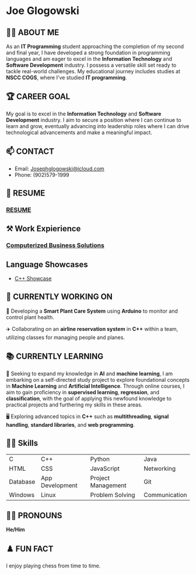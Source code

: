 # Joe Glogowski

<!-- 
<div align="center">
  <span>🎓 Student: IT Programming</span> <br>
  <span>📅 Year: Second</span> <br>
  <span>💻 Skills: C, C++, C#, Java, Python, HTML, CSS, JavaScript, Git, Networking, Problem Solving, Web Development, WordPress</span> <br>
  <span>🛠️ Experience: Computerized Business Solutions</span> <br>
  <span>🎓 Education: NSCC COGS</span>
</div>

-->

## 👨‍💻 ABOUT ME

As an **IT Programming** student approaching the completion of my second and final year, I have developed a strong foundation in programming languages and am eager to excel in the **Information Technology** and **Software Development** industry. I possess a versatile skill set ready to tackle real-world challenges. My educational journey includes studies at **NSCC COGS**, where I've studied **IT programming**. 

## 🏆 CAREER GOAL
My goal is to excel in the **Information Technology** and **Software Development** industry. I aim to secure a position where I can continue to learn and grow, eventually advancing into leadership roles where I can drive technological advancements and make a meaningful impact.

## 📫 CONTACT
- Email: Josephglogowski@icloud.com
- Phone: (902)579-1999

## 📜 RESUME
### [RESUME](https://github.com/JGlogowski1/Resume/blob/main/ResumeJG.pdf)

## ⚒ Work Expierience
### [Computerized Business Solutions](https://github.com/JGlogowski1/WorkExperience/tree/main/ComputerizedBusinessSolutions)

## Language Showcases
- [C++ Showcase](https://github.com/JGlogowski1/Cpp)
<!-- 
- [C Showcase](link_to_C_showcase)
- [C# Showcase](link_to_C#_showcase)
- [Java Showcase](link_to_Java_showcase)
- [Python Showcase](link_to_Python_showcase)
- [HTML Showcase](link_to_HTML_showcase)
- [CSS Showcase](link_to_CSS_showcase)
- [JavaScript Showcase](link_to_JavaScript_showcase)
-->

## 🔭 CURRENTLY WORKING ON
🌱 Developing a **Smart Plant Care System** using **Arduino** to monitor and control plant health.

✈️ Collaborating on an **airline reservation system** in **C++** within a team, utilizing classes for managing people and planes.

## 📚 CURRENTLY LEARNING
🤖 Seeking to expand my knowledge in **AI** and **machine learning**, I am embarking on a self-directed study project to explore foundational concepts in **Machine Learning** and **Artificial Intelligence**. Through online courses, I aim to gain proficiency in **supervised learning**, **regression**, and **classification**, with the goal of applying this newfound knowledge to practical projects and furthering my skills in these areas.

🖥️ Exploring advanced topics in **C++** such as **multithreading**, **signal handling**, **standard libraries**, and **web programming**.

## 🤹‍♂️ Skills

|                   |                   |                   |                   |
|-------------------|-------------------|-------------------|-------------------|
| C                 | C++               | Python            | Java              |
| HTML              | CSS               | JavaScript        | Networking        |
| Database          | App Development   | Project Management| Git               |
| Windows           | Linux             | Problem Solving   | Communication     |


## 👨‍💼 PRONOUNS
**He/Him**

## ♟️ FUN FACT
I enjoy playing chess from time to time.

